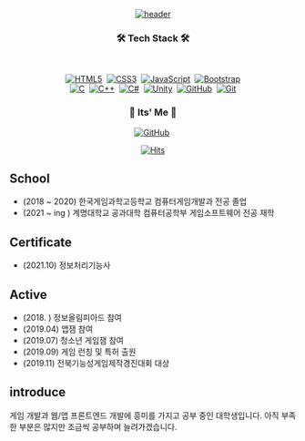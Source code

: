 <div align="center">
  
[![header](https://capsule-render.vercel.app/api?type=slice&color=&height=300&section=header&text=JaeJunOh&fontSize=90)](https://github.com/O-WigglyPlay)
</div>
<h3 align="center">🛠️ Tech Stack 🛠️</h3>️
<div align="center">
  
  [![HTML5](https://img.shields.io/badge/HTML5-%23E34F26.svg?style=flat-square&logo=html5&logoColor=white)](https://github.com/O-WigglyPlay)&nbsp;
  [![CSS3](https://img.shields.io/badge/CSS3-%231572B6.svg?style=flat-square&logo=css3&logoColor=white)](https://github.com/O-WigglyPlay)&nbsp;
  [![JavaScript](https://img.shields.io/badge/JavaScript-%23323330.svg?style=flat-square&logo=javascript&logoColor=%23F7DF1E)](https://github.com/O-WigglyPlay)&nbsp;
  [![Bootstrap](https://img.shields.io/badge/BootStrap-%23563D7C.svg?style=flat-square&logo=bootstrap&logoColor=white)](https://github.com/O-WigglyPlay)<br>
  [![C](https://img.shields.io/badge/c-%2300599C.svg?style=flat-square&logo=c&logoColor=white)](https://github.com/O-WigglyPlay)&nbsp;
  [![C++](https://img.shields.io/badge/c++-%2300599C.svg?style=flat-square&logo=c%2B%2B&logoColor=white)](https://github.com/O-WigglyPlay)&nbsp;
  [![C#](https://img.shields.io/badge/c%23-%23239120.svg?style=flat-square&logo=c-sharp&logoColor=white)](https://github.com/O-WigglyPlay)&nbsp;
  [![Unity](https://img.shields.io/badge/Unity-%23121011.svg?style=flat-square&logo=Unity&logoColor=white)](https://github.com/O-WigglyPlay)&nbsp;
  [![GitHub](https://img.shields.io/badge/github-%23121011.svg?style=flat-square&logo=github&logoColor=white)](https://github.com/O-WigglyPlay)&nbsp;
  [![Git](https://img.shields.io/badge/git-%23F05033.svg?style=flat-square&logo=git&logoColor=white)](https://github.com/O-WigglyPlay)
  <!--[![React](https://img.shields.io/badge/React-%2320232a.svg?style=flat-square&logo=react&logoColor=%2361DAFB)](https://github.com/O-WigglyPlay)-->
  
  </div>

<h3 align="center">👋 Its' Me 👋 </h3>
<div align="center">
  
  <!--[![Instagram](https://img.shields.io/badge/Instagram-%23E4405F.svg?style=for-the-badge&logo=Instagram&logoColor=white)](https://www.instagram.com/yesterday_jun_02/)&nbsp;-->
  [![GitHub](https://img.shields.io/badge/github-%23121011.svg?style=for-the-badge&logo=github&logoColor=white)](https://github.com/O-WigglyPlay)&nbsp;
  <br>
  
  [![Hits](https://hits.seeyoufarm.com/api/count/incr/badge.svg?url=https%3A%2F%2Fgithub.com%2FO-WigglyPlay&count_bg=%23000000&title_bg=%238C8C8C&icon=github.svg&icon_color=%23000000&title=%EB%B0%A9%EB%AC%B8%EC%9E%90+%EC%88%98&edge_flat=true)](https://hits.seeyoufarm.com)
  
</div>

School
---
- (2018 ~ 2020) 한국게임과학고등학교 컴퓨터게임개발과 전공 졸업
- (2021 ~ ing ) 계명대학교 공과대학 컴퓨터공학부 게임소프트웨어 전공 재학

Certificate
---
- (2021.10) 정보처리기능사

Active
---
- (2018. ) 정보올림피아드 참여
- (2019.04) 앱잼 참여
- (2019.07) 청소년 게임잼 참여
- (2019.09) 게임 런칭 및 특허 출원
- (2019.11) 전북기능성게임제작경진대회 대상

introduce
---
게임 개발과 웹/앱 프론트엔드 개발에 흥미를 가지고 공부 중인 대학생입니다.
아직 부족한 부분은 많지만 조금씩 공부하며 늘려가겠습니다.
